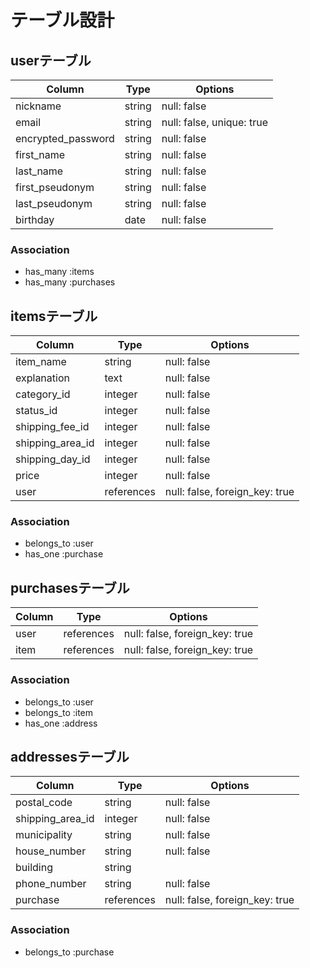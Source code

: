 # テーブル設計

## userテーブル

| Column             | Type   | Options                   |
| ------------------ | ------ | ------------------------- |
| nickname           | string | null: false               |
| email              | string | null: false, unique: true |
| encrypted_password | string | null: false               |
| first_name         | string | null: false               |
| last_name          | string | null: false               |
| first_pseudonym    | string | null: false               |
| last_pseudonym     | string | null: false               |
| birthday           | date   | null: false               |

### Association

- has_many :items
- has_many :purchases

## itemsテーブル

| Column           | Type                    | Options                        |
| ---------------- | ----------------------- | ------------------------------ |
| item_name        | string                  | null: false                    |
| explanation      | text                    | null: false                    |
| category_id      | integer                 | null: false                    |
| status_id        | integer                 | null: false                    |
| shipping_fee_id  | integer                 | null: false                    |
| shipping_area_id | integer                 | null: false                    |
| shipping_day_id  | integer                 | null: false                    |
| price            | integer                 | null: false                    |
| user             | references              | null: false, foreign_key: true |

### Association

- belongs_to :user
- has_one    :purchase

## purchasesテーブル

| Column        | Type       | Options                        |
| ------------- | ---------- | ------------------------------ |
| user          | references | null: false, foreign_key: true |
| item          | references | null: false, foreign_key: true |

### Association

- belongs_to :user
- belongs_to :item
- has_one    :address

## addressesテーブル

| Column           | Type        | Options                        |
| ---------------- | ----------- | ------------------------------ |
| postal_code      | string      | null: false                    |
| shipping_area_id | integer     | null: false                    |
| municipality     | string      | null: false                    |
| house_number     | string      | null: false                    |
| building         | string      |                                |
| phone_number     | string      | null: false                    |
| purchase         | references  | null: false, foreign_key: true |

### Association

- belongs_to :purchase
